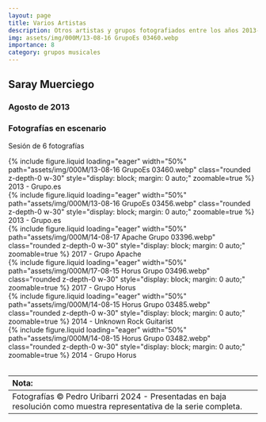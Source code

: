 ```yaml
---
layout: page
title: Varios Artistas 
description: Otros artistas y grupos fotografiados entre los años 2013-2017
img: assets/img/000M/13-08-16 GrupoEs 03460.webp
importance: 8
category: grupos musicales
---
```


## Saray Muerciego 
### Agosto de 2013
### Fotografías en escenario
Sesión de 6 fotografías

<div class="text-center">
{% include figure.liquid loading="eager" width="50%" path="assets/img/000M/13-08-16 GrupoEs 03460.webp" class="rounded z-depth-0 w-30" style="display: block; margin: 0 auto;" zoomable=true %}   
2013 - Grupo.es
</div>

<div class="text-center">
{% include figure.liquid loading="eager" width="50%" path="assets/img/000M/13-08-16 GrupoEs 03456.webp" class="rounded z-depth-0 w-30" style="display: block; margin: 0 auto;" zoomable=true %}   
2013 - Grupo.es
</div>

<div class="text-center">
{% include figure.liquid loading="eager" width="50%" path="assets/img/000M/14-08-17 Apache Grupo 03396.webp" class="rounded z-depth-0 w-30" style="display: block; margin: 0 auto;" zoomable=true %}   
2017 - Grupo Apache
</div>

<div class="text-center">
{% include figure.liquid loading="eager" width="50%" path="assets/img/000M/17-08-15 Horus Grupo 03496.webp" class="rounded z-depth-0 w-30" style="display: block; margin: 0 auto;" zoomable=true %}   
2017 - Grupo Horus
</div>

<div class="text-center">
{% include figure.liquid loading="eager" width="50%" path="assets/img/000M/14-08-15 Horus Grupo 03485.webp" class="rounded z-depth-0 w-30" style="display: block; margin: 0 auto;" zoomable=true %}   
2014 - Unknown Rock Guitarist
</div>

<div class="text-center">
{% include figure.liquid loading="eager" width="50%" path="assets/img/000M/14-08-15 Horus Grupo 03482.webp" class="rounded z-depth-0 w-30" style="display: block; margin: 0 auto;" zoomable=true %}   
2014 - Grupo Horus
</div>

<br>

|Nota:|
| :----------- | 
| Fotografías © Pedro Uribarri 2024 - Presentadas en baja resolución como muestra representativa de la serie completa.|